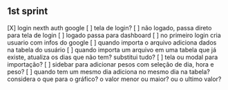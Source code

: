 ## 1st sprint

[X] login nexth auth google
[ ] tela de login?
[ ] não logado, passa direto para tela de login
[ ] logado passa para dashboard
[ ] no primeiro login cria usuario com infos do google
[ ] quando importa o arquivo adiciona dados na tabela do usuário
[ ] quando importa um arquivo em uma tabela que já existe, atualiza os dias que não tem? substitui tudo?
[ ] tela ou modal para importação?
[ ] sidebar para adicionar pesos com seleção de dia, hora e peso?
[ ] quando tem um mesmo dia adiciona no mesmo dia na tabela? considera o que para o gráfico? o valor menor ou maior? ou o ultimo valor?
